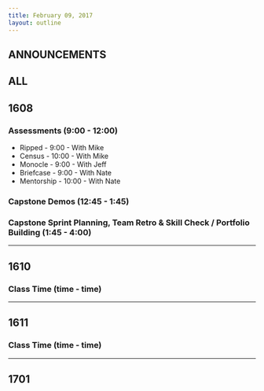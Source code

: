 ```yaml
---
title: February 09, 2017
layout: outline
---
```


## ANNOUNCEMENTS

## ALL

## 1608

### Assessments (9:00 - 12:00)

* Ripped - 9:00 - With Mike
* Census - 10:00 - With Mike
* Monocle - 9:00 - With Jeff
* Briefcase - 9:00 - With Nate
* Mentorship - 10:00 - With Nate

### Capstone Demos (12:45 - 1:45)

### Capstone Sprint Planning, Team Retro & Skill Check / Portfolio Building (1:45 - 4:00)


***

## 1610

### Class Time (time - time)

***

## 1611

### Class Time (time - time)

***

## 1701
